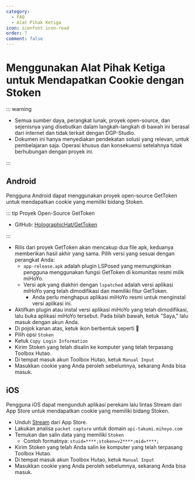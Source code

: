 ```yaml
---
category:
  - FAQ
  - Alat Pihak Ketiga
icon: iconfont icon-read
order: 7
comment: false
---
```


# Menggunakan Alat Pihak Ketiga untuk Mendapatkan Cookie dengan Stoken

::: warning

- Semua sumber daya, perangkat lunak, proyek open-source, dan sejenisnya yang disebutkan dalam langkah-langkah di bawah ini berasal dari internet dan tidak terkait dengan DGP-Studio.
- Dokumen ini hanya menyediakan pendekatan solusi yang relevan, untuk pembelajaran saja. Operasi khusus dan konsekuensi setelahnya tidak berhubungan dengan proyek ini.

:::

## Android

Pengguna Android dapat menggunakan proyek open-source GetToken untuk mendapatkan cookie yang memiliki bidang Stoken.

::: tip Proyek Open-Source GetToken

- GitHub: [HolographicHat/GetToken](https://github.com/HolographicHat/GetToken)

:::

- Rilis dari proyek GetToken akan mencakup dua file apk, keduanya memberikan hasil akhir yang sama. Pilih versi yang sesuai dengan perangkat Anda:
  - `app-release.apk` adalah plugin LSPosed yang memungkinkan pengguna menggunakan fungsi GetToken di komunitas resmi milik miHoYo.
  - Versi apk yang diakhiri dengan `lspatched` adalah versi aplikasi miHoYo yang telah dimodifikasi dan memiliki fitur GetToken.
    - Anda perlu menghapus aplikasi miHoYo resmi untuk menginstal versi aplikasi ini.
- Aktifkan plugin atau instal versi aplikasi miHoYo yang telah dimodifikasi, lalu buka aplikasi miHoYo tersebut. Pada bilah bawah, ketuk "Saya," lalu masuk dengan akun Anda.
- Di pojok kanan atas, ketuk ikon berbentuk seperti 🔑
- Pilih opsi `Stoken`
- Ketuk `Copy Login Information`
- Kirim Stoken yang telah disalin ke komputer yang telah terpasang Toolbox Hutao.
- Di tempat masuk akun Toolbox Hutao, ketuk `Manual Input`
- Masukkan cookie yang Anda peroleh sebelumnya, sekarang Anda bisa masuk.

## iOS

Pengguna iOS dapat mengunduh aplikasi perekam lalu lintas Stream dari App Store untuk mendapatkan cookie yang memiliki bidang Stoken.

- Unduh [Stream](https://apps.apple.com/cn/app/stream/id1312141691) dari App Store.
- Lakukan analisa `packet capture` untuk domain `api-takumi.mihoyo.com`
- Temukan dan salin data yang memiliki `Stoken`
  - Contoh formatnya: `stuid=****;stoken=v2****;mid=****;`
- Kirim Stoken yang telah Anda salin ke komputer yang telah terpasang Toolbox Hutao.
- Di tempat masuk akun Toolbox Hutao, ketuk `Manual Input`
- Masukkan cookie yang Anda peroleh sebelumnya, sekarang Anda bisa masuk.